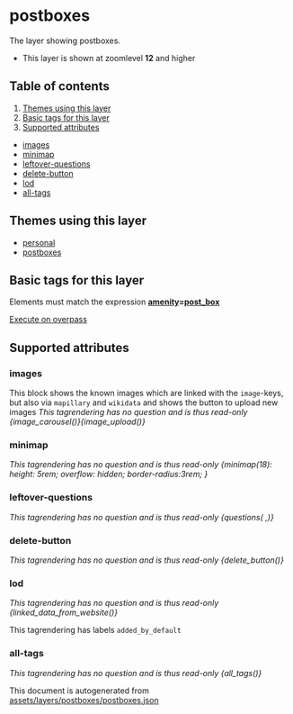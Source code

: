 [//]: # (WARNING: this file is automatically generated. Please find the sources at the bottom and edit those sources)

# postboxes




The layer showing postboxes.






 - This layer is shown at zoomlevel **12** and higher



## Table of contents

1. [Themes using this layer](#themes-using-this-layer)
2. [Basic tags for this layer](#basic-tags-for-this-layer)
3. [Supported attributes](#supported-attributes)
  - [images](#images)
  - [minimap](#minimap)
  - [leftover-questions](#leftover-questions)
  - [delete-button](#delete-button)
  - [lod](#lod)
  - [all-tags](#all-tags)

## Themes using this layer



 - [personal](https://mapcomplete.org/personal)
 - [postboxes](https://mapcomplete.org/postboxes)



## Basic tags for this layer

Elements must match the expression **<a href='https://wiki.openstreetmap.org/wiki/Key:amenity' target='_blank'>amenity</a>=<a href='https://wiki.openstreetmap.org/wiki/Tag:amenity%3Dpost_box' target='_blank'>post_box</a>**

[Execute on overpass](http://overpass-turbo.eu/?Q=%5Bout%3Ajson%5D%5Btimeout%3A90%5D%3B%28%20%20%20%20nwr%5B%22amenity%22%3D%22post_box%22%5D%28%7B%7Bbbox%7D%7D%29%3B%0A%29%3Bout%20body%3B%3E%3Bout%20skel%20qt%3B)

## Supported attributes



### images
This block shows the known images which are linked with the `image`-keys, but also via `mapillary` and `wikidata` and shows the button to upload new images
_This tagrendering has no question and is thus read-only_
*{image_carousel()}{image_upload()}*




### minimap

_This tagrendering has no question and is thus read-only_
*{minimap(18): height: 5rem; overflow: hidden; border-radius:3rem; }*




### leftover-questions

_This tagrendering has no question and is thus read-only_
*{questions( ,)}*




### delete-button

_This tagrendering has no question and is thus read-only_
*{delete_button()}*




### lod

_This tagrendering has no question and is thus read-only_
*{linked_data_from_website()}*


This tagrendering has labels 
`added_by_default`

### all-tags

_This tagrendering has no question and is thus read-only_
*{all_tags()}*




This document is autogenerated from [assets/layers/postboxes/postboxes.json](https://github.com/pietervdvn/MapComplete/blob/develop/assets/layers/postboxes/postboxes.json)
